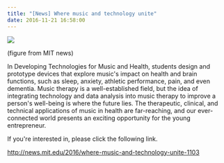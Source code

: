 ```yaml
---
title: "[News] Where music and technology unite"
date: 2016-11-21 16:58:00
---
```


![](https://news.mit.edu/sites/default/files/styles/news_article__image_gallery/public/images/201611/founder-journey-zolot-mit.jpg?itok=pm53JcdV#50)

(figure from MIT news)

In Developing Technologies for Music and Health, students design and prototype devices that explore music's impact on health and brain functions, such as sleep, anxiety, athletic performance, pain, and even dementia. Music therapy is a well-established field, but the idea of integrating technology and data analysis into music therapy to improve a person's well-being is where the future lies. The therapeutic, clinical, and technical applications of music in health are far-reaching, and our ever-connected world presents an exciting opportunity for the young entrepreneur.

If you're interested in, 
please click the following link.

<http://news.mit.edu/2016/where-music-and-technology-unite-1103>

